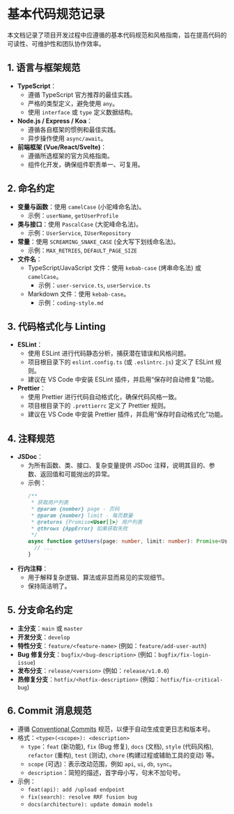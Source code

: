 # 基本代码规范记录

本文档记录了项目开发过程中应遵循的基本代码规范和风格指南，旨在提高代码的可读性、可维护性和团队协作效率。

## 1. 语言与框架规范

*   **TypeScript**：
    *   遵循 TypeScript 官方推荐的最佳实践。
    *   严格的类型定义，避免使用 `any`。
    *   使用 `interface` 或 `type` 定义数据结构。
*   **Node.js / Express / Koa**：
    *   遵循各自框架的惯例和最佳实践。
    *   异步操作使用 `async/await`。
*   **前端框架 (Vue/React/Svelte)**：
    *   遵循所选框架的官方风格指南。
    *   组件化开发，确保组件职责单一、可复用。

## 2. 命名约定

*   **变量与函数**：使用 `camelCase` (小驼峰命名法)。
    *   示例：`userName`, `getUserProfile`
*   **类与接口**：使用 `PascalCase` (大驼峰命名法)。
    *   示例：`UserService`, `IUserRepository`
*   **常量**：使用 `SCREAMING_SNAKE_CASE` (全大写下划线命名法)。
    *   示例：`MAX_RETRIES`, `DEFAULT_PAGE_SIZE`
*   **文件名**：
    *   TypeScript/JavaScript 文件：使用 `kebab-case` (烤串命名法) 或 `camelCase`。
        *   示例：`user-service.ts`, `userService.ts`
    *   Markdown 文件：使用 `kebab-case`。
        *   示例：`coding-style.md`


## 3. 代码格式化与 Linting

*   **ESLint**：
    *   使用 ESLint 进行代码静态分析，捕获潜在错误和风格问题。
    *   项目根目录下的 `eslint.config.ts` (或 `.eslintrc.js`) 定义了 ESLint 规则。
    *   建议在 VS Code 中安装 ESLint 插件，并启用“保存时自动修复”功能。
*   **Prettier**：
    *   使用 Prettier 进行代码自动格式化，确保代码风格一致。
    *   项目根目录下的 `.prettierrc` 定义了 Prettier 规则。
    *   建议在 VS Code 中安装 Prettier 插件，并启用“保存时自动格式化”功能。

## 4. 注释规范

*   **JSDoc**：
    *   为所有函数、类、接口、复杂变量提供 JSDoc 注释，说明其目的、参数、返回值和可能抛出的异常。
    *   示例：
        ```typescript
        /**
         * 获取用户列表
         * @param {number} page - 页码
         * @param {number} limit - 每页数量
         * @returns {Promise<User[]>} 用户列表
         * @throws {AppError} 如果获取失败
         */
        async function getUsers(page: number, limit: number): Promise<User[]> {
          // ...
        }
        ```
*   **行内注释**：
    *   用于解释复杂逻辑、算法或非显而易见的实现细节。
    *   保持简洁明了。

## 5. 分支命名约定

*   **主分支**：`main` 或 `master`
*   **开发分支**：`develop`
*   **特性分支**：`feature/<feature-name>` (例如：`feature/add-user-auth`)
*   **Bug 修复分支**：`bugfix/<bug-description>` (例如：`bugfix/fix-login-issue`)
*   **发布分支**：`release/<version>` (例如：`release/v1.0.0`)
*   **热修复分支**：`hotfix/<hotfix-description>` (例如：`hotfix/fix-critical-bug`)

## 6. Commit 消息规范

*   遵循 [Conventional Commits](https://www.conventionalcommits.org/en/v1.0.0/) 规范，以便于自动生成变更日志和版本号。
*   格式：`<type>(<scope>): <description>`
    *   `type`：`feat` (新功能), `fix` (Bug 修复), `docs` (文档), `style` (代码风格), `refactor` (重构), `test` (测试), `chore` (构建过程或辅助工具的变动) 等。
    *   `scope` (可选)：表示改动范围，例如 `api`, `ui`, `db`, `sync`。
    *   `description`：简短的描述，首字母小写，句末不加句号。
*   示例：
    *   `feat(api): add /upload endpoint`
    *   `fix(search): resolve RRF fusion bug`
    *   `docs(architecture): update domain models`
